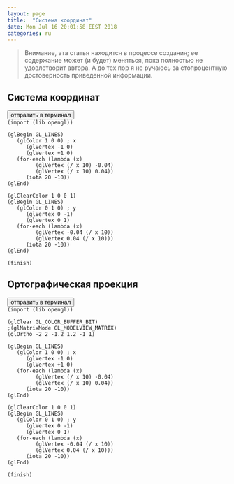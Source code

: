 ```yaml
---
layout: page
title:  "Система координат"
date: Mon Jul 16 20:01:58 EEST 2018
categories: ru
---
```


> Внимание, эта статья находится в процессе создания; ее содержание может (и будет) меняться, пока полностью не удовлетворит автора. А до тех пор я не ручаюсь за стопроцентную достоверность приведенной информации.


## Система координат

<pre><button class="doit" onclick="doit(xy.textContent)">отправить в терминал</button><code id="xy" data-language="ol">
(import (lib opengl))

(glBegin GL_LINES)
   (glColor 1 0 0) ; x
      (glVertex -1 0)
      (glVertex +1 0)
   (for-each (lambda (x)
         (glVertex (/ x 10) -0.04)
         (glVertex (/ x 10) 0.04))
      (iota 20 -10))
(glEnd)

(glClearColor 1 0 0 1)
(glBegin GL_LINES)
   (glColor 0 1 0) ; y
      (glVertex 0 -1)
      (glVertex 0 1)
   (for-each (lambda (x)
         (glVertex -0.04 (/ x 10))
         (glVertex 0.04 (/ x 10)))
      (iota 20 -10))
(glEnd)

(finish)
</code></pre>

## Ортографическая проекция

<pre><button class="doit" onclick="doit(ortho.textContent)">отправить в терминал</button><code id="ortho" data-language="ol">
(import (lib opengl))

(glClear GL_COLOR_BUFFER_BIT)
;(glMatrixMode GL_MODELVIEW_MATRIX)
(glOrtho -2 2 -1.2 1.2 -1 1)

(glBegin GL_LINES)
   (glColor 1 0 0) ; x
      (glVertex -1 0)
      (glVertex +1 0)
   (for-each (lambda (x)
         (glVertex (/ x 10) -0.04)
         (glVertex (/ x 10) 0.04))
      (iota 20 -10))
(glEnd)

(glClearColor 1 0 0 1)
(glBegin GL_LINES)
   (glColor 0 1 0) ; y
      (glVertex 0 -1)
      (glVertex 0 1)
   (for-each (lambda (x)
         (glVertex -0.04 (/ x 10))
         (glVertex 0.04 (/ x 10)))
      (iota 20 -10))
(glEnd)

(finish)
</code></pre>
